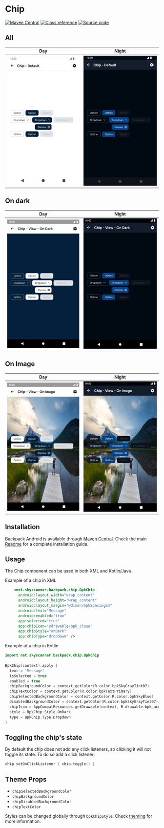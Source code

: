 # Chip

[![Maven Central](https://img.shields.io/maven-central/v/net.skyscanner.backpack/backpack-android)](https://search.maven.org/artifact/net.skyscanner.backpack/backpack-android)
[![Class reference](https://img.shields.io/badge/Class%20reference-Android-blue)](https://backpack.github.io/android/Backpack/net.skyscanner.backpack.chip)
[![Source code](https://img.shields.io/badge/Source%20code-GitHub-lightgrey)](https://github.com/Skyscanner/backpack-android/tree/main/Backpack/src/main/java/net/skyscanner/backpack/chip)

## All

| Day | Night                                                                                                                                                                   |
| --- |-------------------------------------------------------------------------------------------------------------------------------------------------------------------------|
| <img src="https://raw.githubusercontent.com/Skyscanner/backpack-android/main/docs/view/Chip/screenshots/default.png" alt="Chip component" width="375" /> | <img src="https://raw.githubusercontent.com/Skyscanner/backpack-android/main/docs/view/Chip/screenshots/default_dm.png" alt="Chip component - dark mode" width="375" /> |

## On dark

| Day | Night |
| --- | --- |
| <img src="https://raw.githubusercontent.com/Skyscanner/backpack-android/main/docs/view/Chip/screenshots/on-dark.png" alt="On dark Chip component" width="375" /> |<img src="https://raw.githubusercontent.com/Skyscanner/backpack-android/main/docs/view/Chip/screenshots/on-dark_dm.png" alt="On dark Chip component - dark mode" width="375" /> |

## On Image

| Day | Night |
| --- | --- |
| <img src="https://raw.githubusercontent.com/Skyscanner/backpack-android/main/docs/view/Chip/screenshots/on-image.png" alt="On Image Chip component" width="375" /> |<img src="https://raw.githubusercontent.com/Skyscanner/backpack-android/main/docs/view/Chip/screenshots/on-image_dm.png" alt="On Image Chip component - dark mode" width="375" /> |

## Installation

Backpack Android is available through [Maven Central](https://search.maven.org/artifact/net.skyscanner.backpack/backpack-android). Check the main [Readme](../../../README.md#installation) for a complete installation guide.

## Usage

The Chip component can be used in both XML and Kotlin/Java

Example of a chip in XML

```xml
    <net.skyscanner.backpack.chip.BpkChip
      android:layout_width="wrap_content"
      android:layout_height="wrap_content"
      android:layout_margin="@dimen/bpkSpacingSm"
      android:text="Message"
      android:enabled="true"
      app:selected="true"
      app:chipIcon="@drawable/bpk_close"
      app:chipStyle="onDark"
      app:chipType="dropdown" />
```

Example of a chip in Kotlin

```Kotlin
import net.skyscanner.backpack.chip.BpkChip

BpkChip(context).apply {
  text = "Message"
  isSelected = true
  enabled = true
  chipBackgroundColor = context.getColor(R.color.bpkSkyGrayTint07)
  chipTextColor = context.getColor(R.color.bpkTextPrimary)
  chipSelectedBackgroundColor = context.getColor(R.color.bpkSkyBlue)
  disabledBackgroundColor = context.getColor(R.color.bpkSkyGrayTint07)
  chipIcon = AppCompatResources.getDrawable(context, R.drawable.bpk_account)
  style = BpkChip.Style.OnDark
  type = BpkChip.Type.Dropdown
}
```

## Toggling the chip's state

By default the chip does not add any click listeners, so clicking it will not toggle its state.
To do so add a click listener:

```Kotlin
chip.setOnClickListener { chip.toggle() }
```

## Theme Props

- `chipSelectedBackgroundColor`
- `chipBackgroundColor`
- `chipDisabledBackgroundColor`
- `chipTextColor`


Styles can be changed globally through `bpkChipStyle`. Check [theming](https://github.com/Skyscanner/backpack-android/blob/main/docs/view/THEMING.md) for more information.
